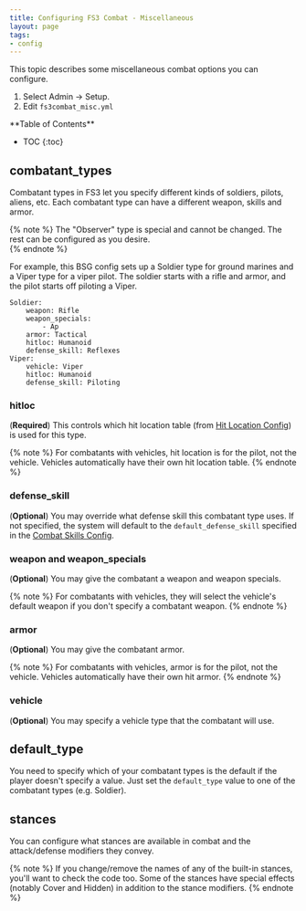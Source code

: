 ```yaml
---
title: Configuring FS3 Combat - Miscellaneous
layout: page
tags:
- config
---
```


This topic describes some miscellaneous combat options you can configure.

1. Select Admin -> Setup.
2. Edit `fs3combat_misc.yml` 

<div id="inline_toc" markdown="1">
**Table of Contents**

* TOC
{:toc}
</div>

## combatant_types

Combatant types in FS3 let you specify different kinds of soldiers, pilots, aliens, etc.  Each combatant type can have a different weapon, skills and armor.  

{% note %} 
The \"Observer\" type is special and cannot be changed.  The rest can be configured as you desire.  
{% endnote %}

For example, this BSG config sets up a Soldier type for ground marines and a Viper type for a viper pilot.  The soldier starts with a rifle and armor, and the pilot starts off piloting a Viper.

    Soldier:
        weapon: Rifle
        weapon_specials: 
            - Ap
        armor: Tactical
        hitloc: Humanoid
        defense_skill: Reflexes
    Viper:
        vehicle: Viper
        hitloc: Humanoid
        defense_skill: Piloting

### hitloc

(**Required**)  This controls which hit location table (from [Hit Location Config](/tutorials/config/fs3combat_hitloc.html)) is used for this type.

{% note %} 
For combatants with vehicles, hit location is for the pilot, not the vehicle.  Vehicles automatically have their own hit location table.
{% endnote %}

### defense_skill

(**Optional**) You may override what defense skill this combatant type uses.  If not specified, the system will default to the `default_defense_skill` specified in the [Combat Skills Config](/tutorials/config/fs3combat_skills.html).

### weapon and weapon_specials

(**Optional**) You may give the combatant a weapon and weapon specials.

{% note %} 
For combatants with vehicles, they will select the vehicle's default weapon if you don't specify a combatant weapon.
{% endnote %}

### armor

(**Optional**) You may give the combatant armor.

{% note %} 
For combatants with vehicles, armor is for the pilot, not the vehicle.  Vehicles automatically have their own hit armor.
{% endnote %}

### vehicle

(**Optional**) You may specify a vehicle type that the combatant will use.


## default_type

You need to specify which of your combatant types is the default if the player doesn't specify a value.  Just set the `default_type` value to one of the combatant types (e.g. Soldier).

## stances

You can configure what stances are available in combat and the attack/defense modifiers they convey.  

{% note %} 
If you change/remove the names of any of the built-in stances, you'll want to check the code too.  Some of the stances have special effects (notably Cover and Hidden) in addition to the stance modifiers.
{% endnote %}